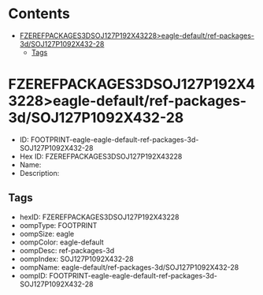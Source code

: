 



Contents
========

* [FZEREFPACKAGES3DSOJ127P192X43228>eagle-default/ref-packages-3d/SOJ127P1092X432-28](#fzerefpackages3dsoj127p192x43228eagle-defaultref-packages-3dsoj127p1092x432-28)
	* [Tags](#tags)

# FZEREFPACKAGES3DSOJ127P192X43228>eagle-default/ref-packages-3d/SOJ127P1092X432-28

- ID: FOOTPRINT-eagle-eagle-default-ref-packages-3d-SOJ127P1092X432-28
- Hex ID: FZEREFPACKAGES3DSOJ127P192X43228
- Name: 
- Description: 

## Tags

- hexID: FZEREFPACKAGES3DSOJ127P192X43228
- oompType: FOOTPRINT
- oompSize: eagle
- oompColor: eagle-default
- oompDesc: ref-packages-3d
- oompIndex: SOJ127P1092X432-28
- oompName: eagle-default/ref-packages-3d/SOJ127P1092X432-28
- oompID: FOOTPRINT-eagle-eagle-default-ref-packages-3d-SOJ127P1092X432-28
